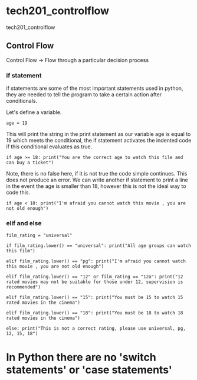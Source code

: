 # tech201_controlflow
tech201_controlflow

## Control Flow

Control Flow -> Flow through a particular decision process

### if statement
if statements are some of the most important statements used in python, they are needed to tell the program to take a certain action after conditionals.

Let's define a variable.

`age = 19`

This will print the string in the print statement as our variable age is equal to 19 which meets the conditional, the if statement activates the indented code if this conditional evaluates as true.

`if age >= 18:
    print("You are the correct age to watch this file and can buy a ticket")`

Note, there is no false here, if it is not true the code simple continues. This does not produce an error.
We can write another if statement to print a line in the event the age is smaller than 18, however this is not the ideal way to code this.

`if age < 18:
    print("I'm afraid you cannot watch this movie , you are not old enough")`



### elif and else

`film_rating = "universal"`

`if film_rating.lower() == "universal":
    print("All age groups can watch this film")`


`elif film_rating.lower() == "pg":
    print("I'm afraid you cannot watch this movie , you are not old enough")`


`elif film_rating.lower() == "12" or film_rating == "12a":
    print("12 rated movies may not be suitable for those under 12, supervision is recommended")`


`elif film_rating.lower() == "15":
    print("You must be 15 to watch 15 rated movies in the cinema")`


`elif film_rating.lower() == "18":
    print("You must be 18 to watch 18 rated movies in the cinema")`


`else:
    print("This is not a correct rating, please use universal, pg, 12, 15, 18")`



# In Python there are no 'switch statements' or 'case statements'